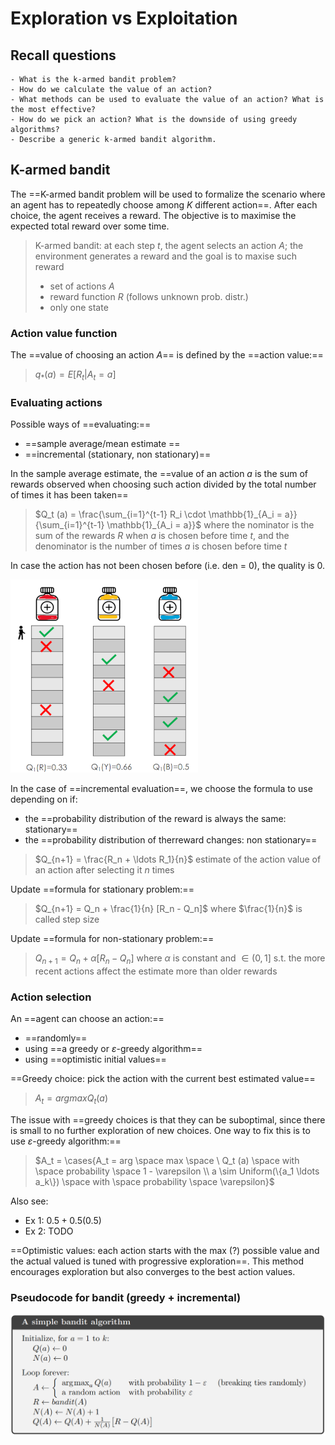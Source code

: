 # Exploration vs Exploitation

## Recall questions
	- What is the k-armed bandit problem?
	- How do we calculate the value of an action?
	- What methods can be used to evaluate the value of an action? What is the most effective?
	- How do we pick an action? What is the downside of using greedy algorithms?
	- Describe a generic k-armed bandit algorithm.
                

## K-armed bandit

The ==K-armed bandit problem will be used to formalize the scenario where an agent has to repeatedly choose among $K$ different action==. After each choice, the agent receives a reward. The objective is to maximise the expected total reward over some time. 

>K-armed bandit: at each step $t$, the agent selects an action $A$; the environment generates a reward and the goal is to maxise such reward
> - set of actions $A$
> - reward function $R$ (follows unknown prob. distr.)
> - only one state

### Action value function

The ==value of choosing an action $A$== is defined by the ==action value:==

>$q_{*} (a) = E [R_t | A_t = a]$

### Evaluating actions

Possible ways of ==evaluating:==
- ==sample average/mean estimate ==
- ==incremental (stationary, non stationary)==

In the sample average estimate, the ==value of an action $a$ is the sum of rewards observed when choosing such action divided by the total number of times it has been taken==

>$Q_t (a) = \frac{\sum_{i=1}^{t-1} R_i \cdot \mathbb{1}_{A_i = a}}{\sum_{i=1}^{t-1} \mathbb{1}_{A_i = a}}$   where the nominator is the sum of the rewards $R$ when $a$ is chosen before time $t$, and the denominator is the number of times $a$ is chosen before time $t$

In case the action has not been chosen before (i.e. den = 0), the quality is 0.

![](../../../static/AN/kband1.png)

In the case of ==incremental evaluation==, we choose the formula to use depending on if:
- the ==probability distribution of the reward is always the same: stationary==
- the ==probability distribution of therreward changes: non stationary==

>$Q_{n+1} = \frac{R_n + \ldots R_1}{n}$ estimate of the action value of an action after selecting it $n$ times

Update ==formula for stationary problem:==

>$Q_{n+1} = Q_n + \frac{1}{n} [R_n - Q_n]$ where $\frac{1}{n}$ is called step size

Update ==formula for non-stationary problem:== 

>$Q_{n+1} = Q_n + \alpha [R_n - Q_n]$ where $\alpha$ is constant and $\in (0,1]$ s.t. the more recent actions affect the estimate more than older rewards 

### Action selection

An ==agent can choose an action:==
- ==randomly==
- using ==a greedy or $\varepsilon$-greedy algorithm==
- using ==optimistic initial values==

==Greedy choice: pick the action with the current best estimated value==

>$A_t = arg max Q_t (a)$

The issue with ==greedy choices is that they can be suboptimal, since there is small to no further exploration of new choices. One way to fix this is to use $\varepsilon$-greedy algorithm:==

>$A_t = \cases{A_t = arg \space max \space \ Q_t (a) \space with \space probability \space 1 - \varepsilon \\ a  \sim Uniform(\{a_1 \ldots a_k\}) \space with \space probability \space \varepsilon}$

Also see: 
- Ex 1: $0.5 + 0.5 (0.5)$
- Ex 2: TODO

==Optimistic values: each action starts with the max (?) possible value and the actual valued is tuned with progressive exploration==. This method encourages exploration but also converges to the best action values.

### Pseudocode for bandit (greedy + incremental)

![](../../../static/AN/kbandit2.png)